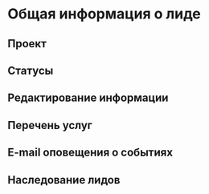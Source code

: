 # Общая информация о лиде

## Проект

## Статусы

## Редактирование информации

## Перечень услуг

## E-mail оповещения о событиях

## Наследование лидов



